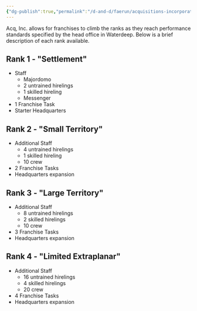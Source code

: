 ```yaml
---
{"dg-publish":true,"permalink":"/d-and-d/faerun/acquisitions-incorporated/player-viewable/franchise-management/main-office-contracts/main-office-ranking/"}
---
```


Acq, Inc. allows for franchises to climb the ranks as they reach performance standards specified by the head office in Waterdeep. Below is a brief description of each rank available.
## Rank 1 - "Settlement"
- Staff
	- Majordomo
	- 2 untrained hirelings
	- 1 skilled hireling
	- Messenger
- 1 Franchise Task
- Starter Headquarters
## Rank 2 - "Small Territory"
- Additional Staff
	- 4 untrained hirelings
	- 1 skilled hireling
	- 10 crew
- 2 Franchise Tasks
- Headquarters expansion
## Rank 3 - "Large Territory"
- Additional Staff
	- 8 untrained hirelings
	- 2 skilled hirelings
	- 10 crew
- 3 Franchise Tasks
- Headquarters expansion
## Rank 4 - "Limited Extraplanar"
- Additional Staff
	- 16 untrained hirelings
	- 4 skilled hirelings
	- 20 crew
- 4 Franchise Tasks
- Headquarters expansion
